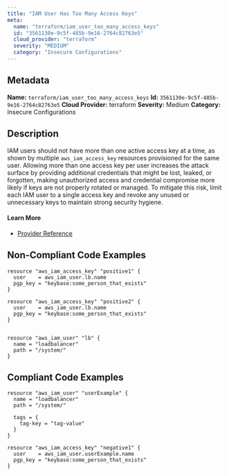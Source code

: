 ```yaml
---
title: "IAM User Has Too Many Access Keys"
meta:
  name: "terraform/iam_user_too_many_access_keys"
  id: "3561130e-9c5f-485b-9e16-2764c82763e5"
  cloud_provider: "terraform"
  severity: "MEDIUM"
  category: "Insecure Configurations"
---
```

## Metadata
**Name:** `terraform/iam_user_too_many_access_keys`
**Id:** `3561130e-9c5f-485b-9e16-2764c82763e5`
**Cloud Provider:** terraform
**Severity:** Medium
**Category:** Insecure Configurations
## Description
IAM users should not have more than one active access key at a time, as shown by multiple `aws_iam_access_key` resources provisioned for the same user. Allowing more than one access key per user increases the attack surface by providing additional credentials that might be lost, leaked, or forgotten, making unauthorized access and credential compromise more likely if keys are not properly rotated or managed. To mitigate this risk, limit each IAM user to a single access key and revoke any unused or unnecessary keys to maintain strong security hygiene.

#### Learn More

 - [Provider Reference](https://registry.terraform.io/providers/hashicorp/aws/latest/docs/resources/iam_access_key#user)

## Non-Compliant Code Examples
```aws
resource "aws_iam_access_key" "positive1" {
  user    = aws_iam_user.lb.name
  pgp_key = "keybase:some_person_that_exists"
}

resource "aws_iam_access_key" "positive2" {
  user    = aws_iam_user.lb.name
  pgp_key = "keybase:some_person_that_exists"
}


resource "aws_iam_user" "lb" {
  name = "loadbalancer"
  path = "/system/"
}

```

## Compliant Code Examples
```aws
resource "aws_iam_user" "userExample" {
  name = "loadbalancer"
  path = "/system/"

  tags = {
    tag-key = "tag-value"
  }
}

resource "aws_iam_access_key" "negative1" {
  user    = aws_iam_user.userExample.name
  pgp_key = "keybase:some_person_that_exists"
}


```